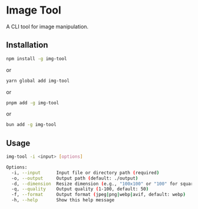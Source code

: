 # Image Tool

A CLI tool for image manipulation.

## Installation

```bash
npm install -g img-tool
```

or

```bash
yarn global add img-tool
```

or

```bash
pnpm add -g img-tool
```

or

```bash
bun add -g img-tool
```

## Usage

```bash
img-tool -i <input> [options]

Options:
  -i, --input      Input file or directory path (required)
  -o, --output     Output path (default: ./output)
  -d, --dimension  Resize dimension (e.g., "100x100" or "100" for square)
  -q, --quality    Output quality (1-100, default: 50)
  -f, --format     Output format (jpeg|png|webp|avif, default: webp)
  -h, --help       Show this help message
```
